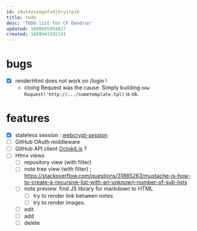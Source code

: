 ```yaml
---
id: z9ut4zvimgofxdj5ry1rpik
title: todo
desc: 'TODO list for CF Dendron'
updated: 1698685094827
created: 1689943392141
---
```


# bugs

 - [X] renderHtml does not work on /login !
   - cloing Request was the cause. Simply building `new Request('http://.../sometemplate.tpl)` is ok.

# features


 - [X] stateless session  : [webcrypt-session](https://github.com/toyamarinyon/webcrypt-session)
 - [ ] GitHub OAuth middleware
 - [ ] GitHub API client [Octokit.js](https://github.com/octokit/octokit.js) ?
 - [ ] Htmx views
   - [ ] repository view (with filter)
   - [ ] note tree view (with filter)  ; 
https://stackoverflow.com/questions/31885263/mustache-js-how-to-create-a-recursive-list-with-an-unknown-number-of-sub-lists
   - [ ] note preview. find JS library for markdown to HTML 
     - [ ] try to render link between notes  
     - [ ] try to render images.
   - [ ] edit
   - [ ] add 
   - [ ] delete